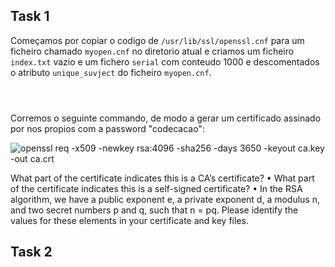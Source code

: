 ## Task 1

Começamos por copiar o codigo de `/usr/lib/ssl/openssl.cnf` para um ficheiro chamado `myopen.cnf` no diretorio atual e criamos um ficheiro `index.txt` vazio e um fichero `serial` com conteudo 1000 e descomentados o atributo `unique_suvject` do ficheiro `myopen.cnf`.

![]()

![]()

![]()

Corremos o seguinte commando, de modo a gerar um certificado assinado por nos propios com a password "codecacao":

![openssl req -x509 -newkey rsa:4096 -sha256 -days 3650 -keyout ca.key -out ca.crt]()

 What part of the certificate indicates this is a CA’s certificate?
• What part of the certificate indicates this is a self-signed certificate?
• In the RSA algorithm, we have a public exponent e, a private exponent d, a modulus n, and two secret
numbers p and q, such that n = pq. Please identify the values for these elements in your certificate
and key files.

## Task 2

